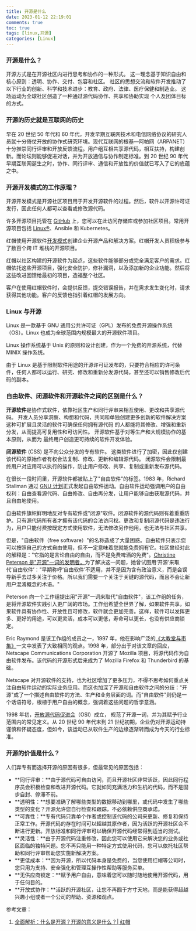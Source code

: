 ```yaml
---
title: 开源是什么
date: 2023-01-12 22:19:01
comments: true
toc: true
tags: [linux,开源]
categories: [Linux]
---
```


### 开源是什么？

开源方式是在开源社区内进行思考和协作的一种形式。 这一理念基于知识自由和核心原则：透明、协作、交付、包容和社区。 社区的思想交流和软件开发推动了以下行业的创新、科学和技术进步：教育、政府、法律、医疗保健和制造业。 这场运动为全球社区创造了一种通过源代码协作、共享和协助实现 个人及团体目标的方式。



### 开源的历史就是互联网的历史

早在 20 世纪 50 年代和 60 年代，开发早期互联网技术和电信网络协议的研究人员就十分倚仗开放的协作式研究环境。现代互联网的根基—阿帕网（ARPANET）十分推崇同行评审和开放反馈流程。用户组互相共享源代码，相互扶持，构建创新。而论坛则能够促进对话，并为开放通信与协作制定标准。到 20 世纪 90 年代早期互联网诞生之时，协作、同行评审、通信和开放性的价值就已写入了它的底蕴之中。

<!-- more -->

### 开源开发模式的工作原理？

开源开发模式是开源社区项目用于开发开源软件的过程。然后，软件以开源许可证发行，因此任何人都可以查看或修改源代码。 

许多开源项目托管在 [GitHub](https://github.com/explore) 上，您可以在此访问存储库或参加社区项目。常用开源项目包括 [Linux®](https://www.redhat.com/zh/topics/linux)、Ansible 和 Kubernetes。 

红帽使用开源软件[开发模式](https://www.redhat.com/zh/about/development-model)创建企业开源产品和解决方案。红帽开发人员积极参与了数百个跨 IT 堆栈的开源项目。

红帽以社区构建的开源软件为起点，这些软件能够部分或完全满足客户的需求。红帽依托这些开源项目，强化安全防护，修补漏洞，以及添加新的企业功能。然后将这些改进回馈给最初的项目，造福整个社区。

客户在使用红帽软件时，会提供反馈，提交错误报告，并在需求发生变化时，请求获得其他功能。客户的反馈也指引着红帽的发展方向。



### Linux 与开源

Linux 是一款基于 GNU 通用公共许可证（GPL）发布的免费开源操作系统（OS）。Linux 也成为全球范围内规模最大的开源软件项目。

Linux 操作系统基于 Unix 的原则和设计创建，作为一个免费的开源系统，代替 MINIX 操作系统。

由于 Linux 是基于限制软件用途的开源许可证发布的，只要符合相应的许可条件，任何人都可以运行、研究、修改和重新分发源代码，甚至还可以销售修改后代码的副本。



### 自由软件、闭源软件和开源软件之间的区别是什么？

**开源软件**是协作式软件，依靠社区生产和同行评审来相互使用、更改和共享源代码。 开发人员分享洞察、构想和代码，共同和单独创建更多创新的软件解决方案 这种可扩展且灵活的软件可确保任何拥有源代码 的人都能将其修改、增强和重新分发，从而提高可复用性和可访问性。 开源软件基于对等生产和大规模协作的基本原则，从而为 最终用户创造更可持续的软件开发体验。  

**闭源软件** (CSS) 是不向公众分发的专有软件。 这类软件进行了加密，因此仅创建该代码的原始作者有权合法复制、修改、更新和编辑源代码。 闭源软件会限制最终用户对应用可以执行的操作，防止用户修改、共享、复制或重新发布源代码。

在很长一段时间里，开源软件都被贴上了"自由软件"的标签。1983 年，Richard Stallman 通过 [GNU 计划](https://www.gnu.org/gnu/thegnuproject.en.html)正式发起自由软件运动。自由软件运动强调用户的自由权利：自由查看源代码、自由修改、自由再分发，让用户能够自由获取源代码，并且自由地使用。

自由软件旗帜鲜明地反对专有软件或"闭源"软件。闭源软件的源代码则有着重重防护。只有源代码所有者才拥有该代码的合法访问权。更改和复制闭源代码是违法行为，用户只能付费按既定方式使用软件，无法修改另作他用，也无法与社区共享。

但是，"自由软件（free software）"的名称造成了大量困惑。自由软件只表示您可以按照自己的方式自由使用，但不一定意味着您就能免费拥有它。社区曾经对此的解释是："它指的是言论自由的自由，而不是免费啤酒的免费"。[Christine Peterson 是"开源"一词的发明者，](https://opensource.com/article/18/2/coining-term-open-source-software)为了解决这一问题，她曾试图用‘开源’来取代‘自由软件’："早期称呼‘自由软件’不适用，并不是因为含有政治意义，而是会误导新手去过多关注于价格。所以我们需要一个关注于关键的源代码，而且不会让新用户混淆概念的术语。"

Peterson 向一个工作组提出用"开源"一词来取代"自由软件"，该工作组的任务，是将开源软件实践引入更广阔的市场。工作组希望全世界了解，如果软件共享，如果软件具有协作性、开放性且可修改，软件就会更加完善。这样，软件可以发挥更多、更好的用途，可以更灵活，成本可以更低，寿命可以更长，也没有供应商锁定。

Eric Raymond 是该工作组的成员之一，1997 年，他在影响广泛的[《大教堂与市集》](http://www.unterstein.net/su/docs/CathBaz.pdf)一文中发表了大致相同的观点。1998 年，部分出于对该文章的回应，Netscape Communications Corporation 开源了 Mozilla 项目，将源代码作为自由软件发布。该代码的开源形式后来成为了 Mozilla Firefox 和 Thunderbird 的基础。

Netscape 对开源软件的支持，也为社区增加了更多压力，不得不思考如何重点关注自由软件运动的实际业务应用。而这也加深了开源和自由软件之间的分歧："开源"成了一个描述自由软件的方法、生产和业务层面的词。而"自由软件"则仍是一个话语符号，根植于用户自由的概念，强调着这些问题的哲学意涵。

1998 年初，[开放源代码促进会](https://opensource.org/docs/osd)（OSI）成立， 规范了开源一词，并为其赋予行业范围内的常见定义。从 20 世纪 90 年代末到 21 世纪初期，企业仍对开源运动持谨慎和怀疑态度，但如今，该运动已从软件生产的边缘逐渐转而成为今天的行业标准。



### 开源的价值是什么？

人们弃专有而选择开源的原因有很多，但最常见的原因包括：

- **同行评审：**由于源代码可自由访问，而且开源社区非常活跃，因此同行程序员会积极检查和改进开源代码。它就如同充满活力和生机的代码，而不是固步自封、停滞不前。
- **透明性：**想要准确了解哪些类型的数据移动到哪里，或代码中发生了哪些类型的变化？开源允许您自行检查和跟踪，不必依赖供应商承诺。
- **可靠性：**专有代码只靠单个作者或控制该代码的公司来更新、修复和保持正常工作。开源代码的存在时间可以超越其原作者，因为活跃的开源社区会不断进行更新。开放标准和同行评审可以确保开源代码经常得到适当的测试。
- **灵活性：**由于开源代码注重修改，因此您可以使用它来解决您的业务或社区面临的独特问题。您不再只能用一种特定方式使用代码，您可以依托社区帮助和同行评审帮助您实施新解决方案。
- **更低成本：**因为开源，所以代码本身是免费的，当您使用红帽等公司时，您只用为支持、安全强化和管理互操作性帮助等服务买单。
- **无供应商锁定：**赋予用户自由，意味着您可以随时随地使用开源代码，用于任何目的。
- **开放式协作：**活跃的开源社区，让您不再囿于方寸天地，而是能获得超越兴趣小组或者一个公司的帮助、资源和观点。



参考文章：

1. [全面解析：什么是开源？开源的意义是什么？| 红帽](https://www.redhat.com/zh/topics/open-source/what-is-open-source#%E8%87%AA%E7%94%B1%E8%BD%AF%E4%BB%B6%E3%80%81%E9%97%AD%E6%BA%90%E8%BD%AF%E4%BB%B6%E5%92%8C%E5%BC%80%E6%BA%90%E8%BD%AF%E4%BB%B6)

